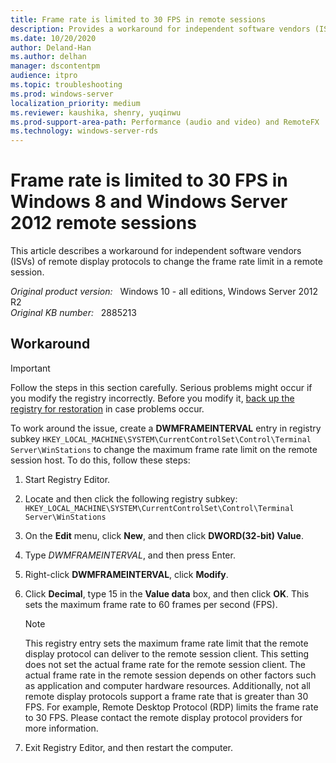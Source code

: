 ```yaml
---
title: Frame rate is limited to 30 FPS in remote sessions
description: Provides a workaround for independent software vendors (ISVs) of remote display protocols to change the frame rate limit in a remote session.
ms.date: 10/20/2020
author: Deland-Han
ms.author: delhan
manager: dscontentpm
audience: itpro
ms.topic: troubleshooting
ms.prod: windows-server
localization_priority: medium
ms.reviewer: kaushika, shenry, yuqinwu
ms.prod-support-area-path: Performance (audio and video) and RemoteFX
ms.technology: windows-server-rds
---
```

# Frame rate is limited to 30 FPS in Windows 8 and Windows Server 2012 remote sessions

This article describes a workaround for independent software vendors (ISVs) of remote display protocols to change the frame rate limit in a remote session.

_Original product version:_ &nbsp; Windows 10 - all editions, Windows Server 2012 R2  
_Original KB number:_ &nbsp; 2885213

## Workaround

> [!IMPORTANT]
> Follow the steps in this section carefully. Serious problems might occur if you modify the registry incorrectly. Before you modify it, [back up the registry for restoration](https://support.microsoft.com/help/322756) in case problems occur.

To work around the issue, create a **DWMFRAMEINTERVAL** entry in registry subkey `HKEY_LOCAL_MACHINE\SYSTEM\CurrentControlSet\Control\Terminal Server\WinStations` to change the maximum frame rate limit on the remote session host. To do this, follow these steps:

1. Start Registry Editor.
2. Locate and then click the following registry subkey:  
 `HKEY_LOCAL_MACHINE\SYSTEM\CurrentControlSet\Control\Terminal Server\WinStations`
3. On the **Edit** menu, click **New**, and then click **DWORD(32-bit) Value**.
4. Type *DWMFRAMEINTERVAL*, and then press Enter.
5. Right-click **DWMFRAMEINTERVAL**, click **Modify**.
6. Click **Decimal**, type 15 in the **Value data** box, and then click **OK**. This sets the maximum frame rate to 60 frames per second (FPS).

    > [!NOTE]
    > This registry entry sets the maximum frame rate limit that the remote display protocol can deliver to the remote session client. This setting does not set the actual frame rate for the remote session client. The actual frame rate in the remote session depends on other factors such as application and computer hardware resources. Additionally, not all remote display protocols support a frame rate that is greater than 30 FPS. For example, Remote Desktop Protocol (RDP) limits the frame rate to 30 FPS. Please contact the remote display protocol providers for more information.
7. Exit Registry Editor, and then restart the computer.
